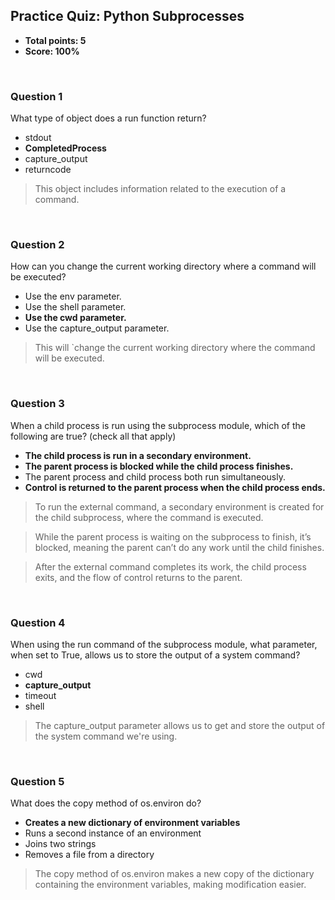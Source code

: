 ## Practice Quiz: Python Subprocesses
* **Total points: 5**
* **Score: 100%**

<br>

### Question 1

What type of object does a run function return?

* stdout
* **CompletedProcess**
* capture_output
* returncode

> This object includes information related to the execution of a command.

<br>

### Question 2

How can you change the current working directory where a command will be executed?

* Use the env parameter.
* Use the shell parameter.
* **Use the cwd parameter.**
* Use the capture_output parameter.

> This will `change the current working directory where the command will be executed.

<br>

### Question 3

When a child process is run using the subprocess module, which of the following are true? (check all that apply)

* **The child process is run in a secondary environment.**
* **The parent process is blocked while the child process finishes.**
* The parent process and child process both run simultaneously.
* **Control is returned to the parent process when the child process ends.**

> To run the external command, a secondary environment is created for the child subprocess, where the command is executed.

> While the parent process is waiting on the subprocess to finish, it’s blocked, meaning the parent can’t do any work until the child finishes.

> After the external command completes its work, the child process exits, and the flow of control returns to the parent.

<br>

### Question 4

When using the run command of the subprocess module, what parameter, when set to True, allows us to store the output of a system command?

* cwd
* **capture_output**
* timeout
* shell

> The capture_output parameter allows us to get and store the output of the system command we're using.

<br>

### Question 5

What does the copy method of os.environ do?

* **Creates a new dictionary of environment variables**
* Runs a second instance of an environment
* Joins two strings
* Removes a file from a directory

> The copy method of os.environ makes a new copy of the dictionary containing the environment variables, making modification easier.